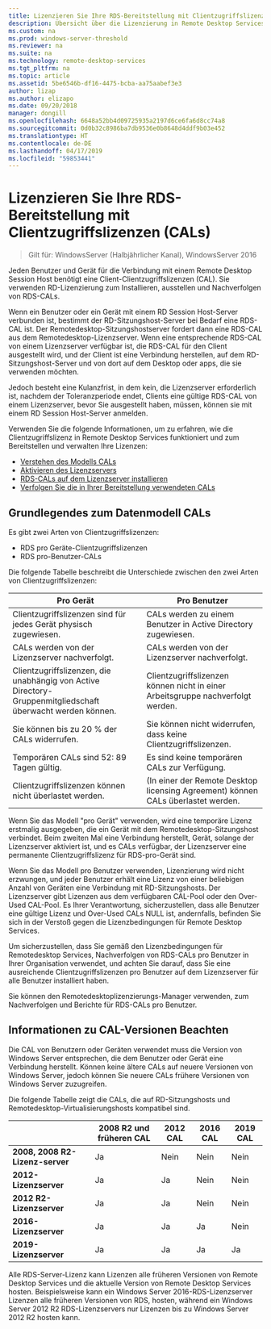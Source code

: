 ```yaml
---
title: Lizenzieren Sie Ihre RDS-Bereitstellung mit Clientzugriffslizenzen (CALs)
description: Übersicht über die Lizenzierung in Remote Desktop Services Client.
ms.custom: na
ms.prod: windows-server-threshold
ms.reviewer: na
ms.suite: na
ms.technology: remote-desktop-services
ms.tgt_pltfrm: na
ms.topic: article
ms.assetid: 5be6546b-df16-4475-bcba-aa75aabef3e3
author: lizap
ms.author: elizapo
ms.date: 09/20/2018
manager: dongill
ms.openlocfilehash: 6648a52bb4d09725935a2197d6ce6fa6d8cc74a8
ms.sourcegitcommit: 0d0b32c8986ba7db9536e0b8648d4ddf9b03e452
ms.translationtype: HT
ms.contentlocale: de-DE
ms.lasthandoff: 04/17/2019
ms.locfileid: "59853441"
---
```

# <a name="license-your-rds-deployment-with-client-access-licenses-cals"></a>Lizenzieren Sie Ihre RDS-Bereitstellung mit Clientzugriffslizenzen (CALs)

>Gilt für: WindowsServer (Halbjährlicher Kanal), WindowsServer 2016

Jeden Benutzer und Gerät für die Verbindung mit einem Remote Desktop Session Host benötigt eine Client-Clientzugriffslizenzen (CAL). Sie verwenden RD-Lizenzierung zum Installieren, ausstellen und Nachverfolgen von RDS-CALs.  

Wenn ein Benutzer oder ein Gerät mit einem RD Session Host-Server verbunden ist, bestimmt der RD-Sitzungshost-Server bei Bedarf eine RDS-CAL ist. Der Remotedesktop-Sitzungshostserver fordert dann eine RDS-CAL aus dem Remotedesktop-Lizenzserver. Wenn eine entsprechende RDS-CAL von einem Lizenzserver verfügbar ist, die RDS-CAL für den Client ausgestellt wird, und der Client ist eine Verbindung herstellen, auf dem RD-Sitzungshost-Server und von dort auf dem Desktop oder apps, die sie verwenden möchten.

Jedoch besteht eine Kulanzfrist, in dem kein, die Lizenzserver erforderlich ist, nachdem der Toleranzperiode endet, Clients eine gültige RDS-CAL von einem Lizenzserver, bevor Sie ausgestellt haben, müssen, können sie mit einem RD Session Host-Server anmelden.

Verwenden Sie die folgende Informationen, um zu erfahren, wie die Clientzugriffslizenz in Remote Desktop Services funktioniert und zum Bereitstellen und verwalten Ihre Lizenzen:

- [Verstehen des Modells CALs](#understanding-the-cals-model)
- [Aktivieren des Lizenzservers](rds-activate-license-server.md)
- [RDS-CALs auf dem Lizenzserver installieren](rds-install-cals.md)
- [Verfolgen Sie die in Ihrer Bereitstellung verwendeten CALs](rds-track-cals.md)

## <a name="understanding-the-cals-model"></a>Grundlegendes zum Datenmodell CALs

Es gibt zwei Arten von Clientzugriffslizenzen:

- RDS pro Geräte-Clientzugriffslizenzen
- RDS pro-Benutzer-CALs

Die folgende Tabelle beschreibt die Unterschiede zwischen den zwei Arten von Clientzugriffslizenzen:

| Pro Gerät                                                     | Pro Benutzer                                                                         |
|----------------------------------------------------------------|----------------------------------------------------------------------------------|
| Clientzugriffslizenzen sind für jedes Gerät physisch zugewiesen.                   | CALs werden zu einem Benutzer in Active Directory zugewiesen.                                 |
| CALs werden von der Lizenzserver nachverfolgt.                        | CALs werden von der Lizenzserver nachverfolgt.                                          |
| Clientzugriffslizenzen, die unabhängig von Active Directory-Gruppenmitgliedschaft überwacht werden können. | Clientzugriffslizenzen können nicht in einer Arbeitsgruppe nachverfolgt werden.                                       |
| Sie können bis zu 20 % der CALs widerrufen.                              | Sie können nicht widerrufen, dass keine Clientzugriffslizenzen.                                                      |
| Temporären CALs sind 52: 89 Tagen gültig.                       | Es sind keine temporären CALs zur Verfügung.                                                |
| Clientzugriffslizenzen können nicht überlastet werden.                                  | (In einer der Remote Desktop licensing Agreement) können CALs überlastet werden. |

Wenn Sie das Modell "pro Gerät" verwenden, wird eine temporäre Lizenz erstmalig ausgegeben, die ein Gerät mit dem Remotedesktop-Sitzungshost verbindet. Beim zweiten Mal eine Verbindung herstellt, Gerät, solange der Lizenzserver aktiviert ist, und es CALs verfügbar, der Lizenzserver eine permanente Clientzugriffslizenz für RDS-pro-Gerät sind.

Wenn Sie das Modell pro Benutzer verwenden, Lizenzierung wird nicht erzwungen, und jeder Benutzer erhält eine Lizenz von einer beliebigen Anzahl von Geräten eine Verbindung mit RD-Sitzungshosts. Der Lizenzserver gibt Lizenzen aus dem verfügbaren CAL-Pool oder den Over-Used CAL-Pool. Es Ihrer Verantwortung, sicherzustellen, dass alle Benutzer eine gültige Lizenz und Over-Used CALs NULL ist, andernfalls, befinden Sie sich in der Verstoß gegen die Lizenzbedingungen für Remote Desktop Services.

Um sicherzustellen, dass Sie gemäß den Lizenzbedingungen für Remotedesktop Services, Nachverfolgen von RDS-CALs pro Benutzer in Ihrer Organisation verwendet, und achten Sie darauf, dass Sie eine ausreichende Clientzugriffslizenzen pro Benutzer auf dem Lizenzserver für alle Benutzer installiert haben.

Sie können den Remotedesktoplizenzierungs-Manager verwenden, zum Nachverfolgen und Berichte für RDS-CALs pro Benutzer.

## <a name="note-about-cal-versions"></a>Informationen zu CAL-Versionen Beachten

Die CAL von Benutzern oder Geräten verwendet muss die Version von Windows Server entsprechen, die dem Benutzer oder Gerät eine Verbindung herstellt. Können keine ältere CALs auf neuere Versionen von Windows Server, jedoch können Sie neuere CALs frühere Versionen von Windows Server zuzugreifen.

Die folgende Tabelle zeigt die CALs, die auf RD-Sitzungshosts und Remotedesktop-Virtualisierungshosts kompatibel sind.

|                  |2008 R2 und früheren CAL|2012 CAL|2016 CAL|2019 CAL|
|---------------------------------|--------|--------|--------|--------|
| **2008, 2008 R2-Lizenz-server**| Ja    | Nein     | Nein     | Nein     |
| **2012-Lizenzserver**         | Ja    | Ja    | Nein     | Nein     |
| **2012 R2-Lizenzserver**      | Ja    | Ja    | Nein     | Nein     |
| **2016-Lizenzserver**         | Ja    | Ja    | Ja    | Nein     |
| **2019-Lizenzserver**         | Ja    | Ja    | Ja    | Ja    |

Alle RDS-Server-Lizenz kann Lizenzen alle früheren Versionen von Remote Desktop Services und die aktuelle Version von Remote Desktop Services hosten. Beispielsweise kann ein Windows Server 2016-RDS-Lizenzserver Lizenzen alle früheren Versionen von RDS, hosten, während ein Windows Server 2012 R2 RDS-Lizenzservers nur Lizenzen bis zu Windows Server 2012 R2 hosten kann.
